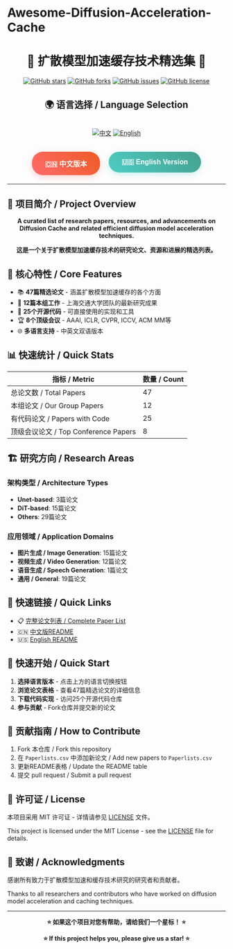# Awesome-Diffusion-Acceleration-Cache

<div align="center">

# 🌟 扩散模型加速缓存技术精选集 🌟

[![GitHub stars](https://img.shields.io/github/stars/your-username/Awesome-Diffusion-Acceleration-Cache?style=social)](https://github.com/your-username/Awesome-Diffusion-Acceleration-Cache)
[![GitHub forks](https://img.shields.io/github/forks/your-username/Awesome-Diffusion-Acceleration-Cache?style=social)](https://github.com/your-username/Awesome-Diffusion-Acceleration-Cache)
[![GitHub issues](https://img.shields.io/github/issues/your-username/Awesome-Diffusion-Acceleration-Cache)](https://github.com/your-username/Awesome-Diffusion-Acceleration-Cache/issues)
[![GitHub license](https://img.shields.io/github/license/your-username/Awesome-Diffusion-Acceleration-Cache)](https://github.com/your-username/Awesome-Diffusion-Acceleration-Cache/blob/main/LICENSE)

## 🌍 语言选择 / Language Selection

<div style="display: flex; justify-content: center; gap: 20px; margin: 20px 0;">

[![中文](https://img.shields.io/badge/中文-简体-red?style=for-the-badge&logo=github)](./README_CN.md)
[![English](https://img.shields.io/badge/English-EN-blue?style=for-the-badge&logo=github)](./README_EN.md)

</div>

<div style="display: flex; justify-content: center; gap: 20px; margin: 20px 0;">

<a href="./README_CN.md" style="text-decoration: none;">
  <button style="background: linear-gradient(45deg, #ff6b6b, #ee5a24); color: white; border: none; padding: 15px 30px; border-radius: 25px; font-size: 16px; font-weight: bold; cursor: pointer; box-shadow: 0 4px 15px rgba(255, 107, 107, 0.3); transition: all 0.3s ease;">
    🇨🇳 中文版本
  </button>
</a>

<a href="./README_EN.md" style="text-decoration: none;">
  <button style="background: linear-gradient(45deg, #4ecdc4, #44a08d); color: white; border: none; padding: 15px 30px; border-radius: 25px; font-size: 16px; font-weight: bold; cursor: pointer; box-shadow: 0 4px 15px rgba(78, 205, 196, 0.3); transition: all 0.3s ease;">
    🇺🇸 English Version
  </button>
</a>

</div>

</div>

---

## 📖 项目简介 / Project Overview

<div align="center">

**A curated list of research papers, resources, and advancements on Diffusion Cache and related efficient diffusion model acceleration techniques.**

**这是一个关于扩散模型加速缓存技术的研究论文、资源和进展的精选列表。**

</div>

## 🎯 核心特性 / Core Features

- 📚 **47篇精选论文** - 涵盖扩散模型加速缓存的各个方面
- 🚀 **12篇本组工作** - 上海交通大学团队的最新研究成果
- 🔧 **25个开源代码** - 可直接使用的实现和工具
- 🏆 **8个顶级会议** - AAAI, ICLR, CVPR, ICCV, ACM MM等
- 🌐 **多语言支持** - 中英文双语版本

## 📊 快速统计 / Quick Stats

| 指标 / Metric | 数量 / Count |
|---------------|--------------|
| 总论文数 / Total Papers | 47 |
| 本组论文 / Our Group Papers | 12 |
| 有代码论文 / Papers with Code | 25 |
| 顶级会议论文 / Top Conference Papers | 8 |

## 🏗️ 研究方向 / Research Areas

### 架构类型 / Architecture Types
- **Unet-based**: 3篇论文
- **DiT-based**: 15篇论文  
- **Others**: 29篇论文

### 应用领域 / Application Domains
- **图片生成 / Image Generation**: 15篇论文
- **视频生成 / Video Generation**: 12篇论文
- **语音生成 / Speech Generation**: 1篇论文
- **通用 / General**: 19篇论文

## 🔗 快速链接 / Quick Links

- 📋 [完整论文列表 / Complete Paper List](./Paperlists.csv)
- 🇨🇳 [中文版README](./README_CN.md)
- 🇺🇸 [English README](./README_EN.md)

## 🚀 快速开始 / Quick Start

1. **选择语言版本** - 点击上方的语言切换按钮
2. **浏览论文表格** - 查看47篇精选论文的详细信息
3. **下载代码实现** - 访问25个开源代码仓库
4. **参与贡献** - Fork仓库并提交新的论文

## 📝 贡献指南 / How to Contribute

1. Fork 本仓库 / Fork this repository
2. 在 `Paperlists.csv` 中添加新论文 / Add new papers to `Paperlists.csv`
3. 更新README表格 / Update the README table
4. 提交 pull request / Submit a pull request

## 📄 许可证 / License

本项目采用 MIT 许可证 - 详情请参见 [LICENSE](LICENSE) 文件。

This project is licensed under the MIT License - see the [LICENSE](LICENSE) file for details.

## 🙏 致谢 / Acknowledgments

感谢所有致力于扩散模型加速和缓存技术研究的研究者和贡献者。

Thanks to all researchers and contributors who have worked on diffusion model acceleration and caching techniques.

---

<div align="center">

**⭐ 如果这个项目对您有帮助，请给我们一个星标！ ⭐**

**⭐ If this project helps you, please give us a star! ⭐**

</div>
